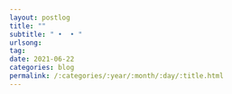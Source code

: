 ```yaml
---
layout: postlog
title: ""
subtitle: " •  • "
urlsong: 
tag:
date: 2021-06-22
categories: blog
permalink: /:categories/:year/:month/:day/:title.html
---
```



